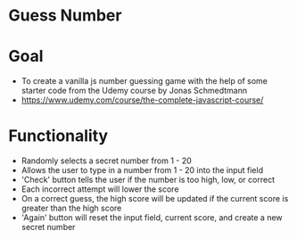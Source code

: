 # Guess Number

# Goal
- To create a vanilla js number guessing game with the help of some starter code from the Udemy course by Jonas Schmedtmann
- https://www.udemy.com/course/the-complete-javascript-course/

# Functionality
- Randomly selects a secret number from 1 - 20
- Allows the user to type in a number from 1 - 20 into the input field
- 'Check' button tells the user if the number is too high, low, or correct
- Each incorrect attempt will lower the score
- On a correct guess, the high score will be updated if the current score is greater than the high score
- 'Again' button will reset the input field, current score, and create a new secret number
